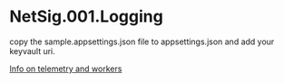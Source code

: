 # NetSig.001.Logging

copy the sample.appsettings.json file to appsettings.json and add your keyvault uri.

[Info on telemetry and workers](https://learn.microsoft.com/en-us/azure/azure-monitor/app/worker-service)